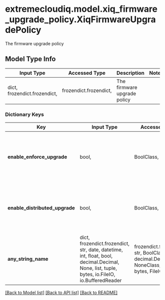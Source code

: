 # extremecloudiq.model.xiq_firmware_upgrade_policy.XiqFirmwareUpgradePolicy

The firmware upgrade policy

## Model Type Info
Input Type | Accessed Type | Description | Notes
------------ | ------------- | ------------- | -------------
dict, frozendict.frozendict,  | frozendict.frozendict,  | The firmware upgrade policy | 

### Dictionary Keys
Key | Input Type | Accessed Type | Description | Notes
------------ | ------------- | ------------- | ------------- | -------------
**enable_enforce_upgrade** | bool,  | BoolClass,  | Whether enforce firmware upgrade even if the versions are the same | [optional] 
**enable_distributed_upgrade** | bool,  | BoolClass,  | Whether enable distributed firmware upgrade (Only applicable to APs) | [optional] 
**any_string_name** | dict, frozendict.frozendict, str, date, datetime, int, float, bool, decimal.Decimal, None, list, tuple, bytes, io.FileIO, io.BufferedReader | frozendict.frozendict, str, BoolClass, decimal.Decimal, NoneClass, tuple, bytes, FileIO | any string name can be used but the value must be the correct type | [optional]

[[Back to Model list]](../../README.md#documentation-for-models) [[Back to API list]](../../README.md#documentation-for-api-endpoints) [[Back to README]](../../README.md)

